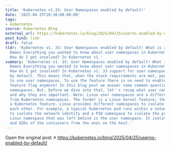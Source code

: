 ```yaml
---
title: 'Kubernetes v1.33: User Namespaces enabled by default!'
date: '2025-04-25T10:30:00-08:00'
tags:
- kubernetes
source: Kubernetes Blog
external_url: https://kubernetes.io/blog/2025/04/25/userns-enabled-by-default/
post_kind: link
draft: false
tldr: 'Kubernetes v1. 33: User Namespaces enabled by default! What is a user namespace?
  Demos Everything you wanted to know about user namespaces in Kubernetes Conclusions
  How do I get involved? In Kubernetes v1.'
summary: 'Kubernetes v1. 33: User Namespaces enabled by default! What is a user namespace?
  Demos Everything you wanted to know about user namespaces in Kubernetes Conclusions
  How do I get involved? In Kubernetes v1. 33 support for user namespaces is enabled
  by default. This means that, when the stack requirements are met, pods can opt-in
  to use user namespaces. To use the feature there is no need to enable any Kubernetes
  feature flag anymore! In this blog post we answer some common questions about user
  namespaces. But, before we dive into that, let''s recap what user namespaces are
  and why they are important. Note: Linux user namespaces are a different concept
  from Kubernetes namespaces. The former is a Linux kernel feature; the latter is
  a Kubernetes feature. Linux provides different namespaces to isolate processes from
  each other. For example, a typical Kubernetes pod runs within a network namespace
  to isolate the network identity and a PID namespace to isolate the processes. One
  Linux namespace that was left behind is the user namespace. It isolates the UIDs
  and GIDs of the containers from the ones on the host.'
---
```

Open the original post ↗ https://kubernetes.io/blog/2025/04/25/userns-enabled-by-default/
